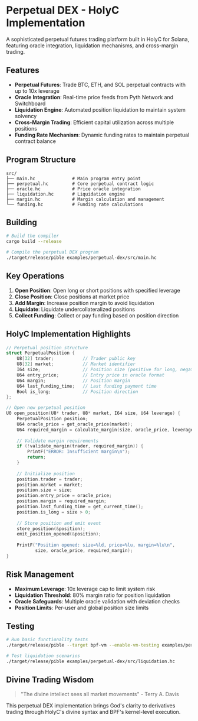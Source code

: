 # Perpetual DEX - HolyC Implementation

A sophisticated perpetual futures trading platform built in HolyC for Solana, featuring oracle integration, liquidation mechanisms, and cross-margin trading.

## Features

- **Perpetual Futures**: Trade BTC, ETH, and SOL perpetual contracts with up to 10x leverage
- **Oracle Integration**: Real-time price feeds from Pyth Network and Switchboard
- **Liquidation Engine**: Automated position liquidation to maintain system solvency
- **Cross-Margin Trading**: Efficient capital utilization across multiple positions
- **Funding Rate Mechanism**: Dynamic funding rates to maintain perpetual contract balance

## Program Structure

```
src/
├── main.hc              # Main program entry point
├── perpetual.hc         # Core perpetual contract logic
├── oracle.hc            # Price oracle integration
├── liquidation.hc       # Liquidation engine
├── margin.hc            # Margin calculation and management
└── funding.hc           # Funding rate calculations
```

## Building

```bash
# Build the compiler
cargo build --release

# Compile the perpetual DEX program
./target/release/pible examples/perpetual-dex/src/main.hc
```

## Key Operations

1. **Open Position**: Open long or short positions with specified leverage
2. **Close Position**: Close positions at market price
3. **Add Margin**: Increase position margin to avoid liquidation
4. **Liquidate**: Liquidate undercollateralized positions
5. **Collect Funding**: Collect or pay funding based on position direction

## HolyC Implementation Highlights

```c
// Perpetual position structure
struct PerpetualPosition {
    U8[32] trader;           // Trader public key
    U8[32] market;           // Market identifier
    I64 size;                // Position size (positive for long, negative for short)
    U64 entry_price;         // Entry price in oracle format
    U64 margin;              // Position margin
    U64 last_funding_time;   // Last funding payment time
    Bool is_long;            // Position direction
};

// Open new perpetual position
U0 open_position(U8* trader, U8* market, I64 size, U64 leverage) {
    PerpetualPosition position;
    U64 oracle_price = get_oracle_price(market);
    U64 required_margin = calculate_margin(size, oracle_price, leverage);
    
    // Validate margin requirements
    if (!validate_margin(trader, required_margin)) {
        PrintF("ERROR: Insufficient margin\n");
        return;
    }
    
    // Initialize position
    position.trader = trader;
    position.market = market;
    position.size = size;
    position.entry_price = oracle_price;
    position.margin = required_margin;
    position.last_funding_time = get_current_time();
    position.is_long = size > 0;
    
    // Store position and emit event
    store_position(&position);
    emit_position_opened(&position);
    
    PrintF("Position opened: size=%ld, price=%lu, margin=%lu\n", 
           size, oracle_price, required_margin);
}
```

## Risk Management

- **Maximum Leverage**: 10x leverage cap to limit system risk
- **Liquidation Threshold**: 80% margin ratio for position liquidation
- **Oracle Safeguards**: Multiple oracle validation with deviation checks
- **Position Limits**: Per-user and global position size limits

## Testing

```bash
# Run basic functionality tests
./target/release/pible --target bpf-vm --enable-vm-testing examples/perpetual-dex/src/main.hc

# Test liquidation scenarios
./target/release/pible examples/perpetual-dex/src/liquidation.hc
```

## Divine Trading Wisdom

> "The divine intellect sees all market movements" - Terry A. Davis

This perpetual DEX implementation brings God's clarity to derivatives trading through HolyC's divine syntax and BPF's kernel-level execution.